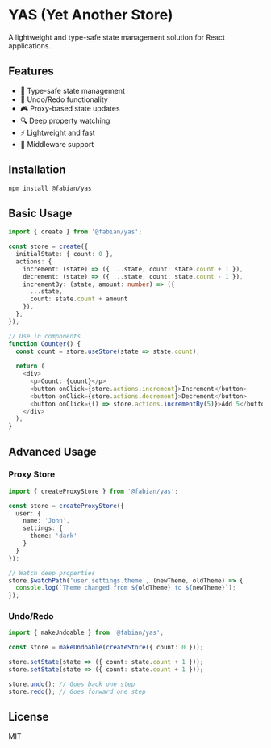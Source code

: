 # YAS (Yet Another Store)

A lightweight and type-safe state management solution for React applications.

## Features

- 🎯 Type-safe state management
- 🔄 Undo/Redo functionality
- 🎮 Proxy-based state updates
- 🔍 Deep property watching
- ⚡️ Lightweight and fast
- 🧩 Middleware support

## Installation

```bash
npm install @fabian/yas
```

## Basic Usage

```typescript
import { create } from '@fabian/yas';

const store = create({
  initialState: { count: 0 },
  actions: {
    increment: (state) => ({ ...state, count: state.count + 1 }),
    decrement: (state) => ({ ...state, count: state.count - 1 }),
    incrementBy: (state, amount: number) => ({ 
      ...state, 
      count: state.count + amount 
    }),
  },
});

// Use in components
function Counter() {
  const count = store.useStore(state => state.count);
  
  return (
    <div>
      <p>Count: {count}</p>
      <button onClick={store.actions.increment}>Increment</button>
      <button onClick={store.actions.decrement}>Decrement</button>
      <button onClick={() => store.actions.incrementBy(5)}>Add 5</button>
    </div>
  );
}
```

## Advanced Usage

### Proxy Store

```typescript
import { createProxyStore } from '@fabian/yas';

const store = createProxyStore({
  user: {
    name: 'John',
    settings: {
      theme: 'dark'
    }
  }
});

// Watch deep properties
store.$watchPath('user.settings.theme', (newTheme, oldTheme) => {
  console.log(`Theme changed from ${oldTheme} to ${newTheme}`);
});
```

### Undo/Redo

```typescript
import { makeUndoable } from '@fabian/yas';

const store = makeUndoable(createStore({ count: 0 }));

store.setState(state => ({ count: state.count + 1 }));
store.setState(state => ({ count: state.count + 1 }));

store.undo(); // Goes back one step
store.redo(); // Goes forward one step
```

## License

MIT
